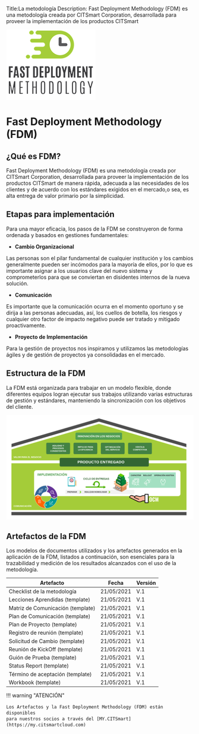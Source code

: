 Title:La metodología
Description: Fast Deployment Methodology (FDM) es una metodología creada por CITSmart Corporation, desarrollada para proveer la implementación de los productos CITSmart 

![FDM](img/fmd_icone_t.png)

Fast Deployment Methodology (FDM)
==================================

¿Qué es FDM?
------------

Fast Deployment Methodology (FDM) es una metodología creada por CITSmart Corporation,
desarrollada para proveer la implementación de los productos CITSmart de manera rápida,
adecuada a las necesidades de los clientes y de acuerdo con los estándares exigidos 
en el mercado,o sea, es alta entrega de valor primario por la simplicidad.
    
Etapas para implementación 
----------------------------

Para una mayor eficacia, los pasos de la FDM se construyeron 
de forma ordenada y basados en gestiones fundamentales:

-   **Cambio Organizacional**

Las personas son el pilar fundamental de cualquier institución y los cambios 
generalmente pueden ser incómodos para la mayoría de ellos, por lo que es 
importante asignar a los usuarios clave del nuevo sistema y comprometerlos para que
se conviertan en disidentes internos de la nueva solución.

-   **Comunicación**

Es importante que la comunicación ocurra en el momento oportuno y se dirija a las 
personas adecuadas, así, los cuellos de botella, los riesgos y cualquier 
otro factor de impacto negativo puede ser tratado y mitigado proactivamente.

-   **Proyecto de Implementación**

Para la gestión de proyectos nos inspiramos y utilizamos las metodologías ágiles y
de gestión de proyectos ya consolidadas en el mercado.

Estructura de la FDM
----------------------

La FDM está organizada para trabajar en un modelo flexible, donde diferentes
equipos logran ejecutar sus trabajos utilizando varias estructuras de gestión y
estándares, manteniendo la sincronización con los objetivos del cliente. 

![Estrutura](img/es-fdm-fig-03@2x.png)

Artefactos de la FDM
----------------------

Los modelos de documentos utilizados y los artefactos generados en la aplicación de la FDM, listados a continuación, son esenciales para la trazabilidad y medición de los resultados alcanzados con el uso de la metodología. 

| Artefacto                                        | Fecha      | Versión |
|--------------------------------------------------|------------|--------|
| Checklist de la metodología                      | 21/05/2021 | V.1    |
| Lecciones Aprendidas (template)                  | 21/05/2021 | V.1    |
| Matriz de Comunicación (template)                | 21/05/2021 | V.1    |
| Plan de Comunicación (template)                  | 21/05/2021 | V.1    |
| Plan de Proyecto (template)                      | 21/05/2021 | V.1    |
| Registro de reunión (template)                   | 21/05/2021 | V.1    |
| Solicitud de Cambio (template)                   | 21/05/2021 | V.1    |
| Reunión de KickOff (template)                    | 21/05/2021 | V.1    |
| Guión de Prueba (template)                       | 21/05/2021 | V.1    |
| Status Report (template)                         | 21/05/2021 | V.1    |
| Término de aceptación (template)                 | 21/05/2021 | V.1    |
| Workbook (template)                              | 21/05/2021 | V.1    |

!!! warning "ATENCIÓN"

    Los Artefactos y la Fast Deployment Methodology (FDM) están disponibles 
    para nuestros socios a través del [MY.CITSmart](https://my.citsmartcloud.com)


